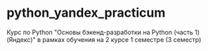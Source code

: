 # python_yandex_practicum
Курс по Python "Основы бэкенд-разработки на Python (часть 1) (Яндекс)" в рамках обучения на 2 курсе 1 семестре (3 семестр)
